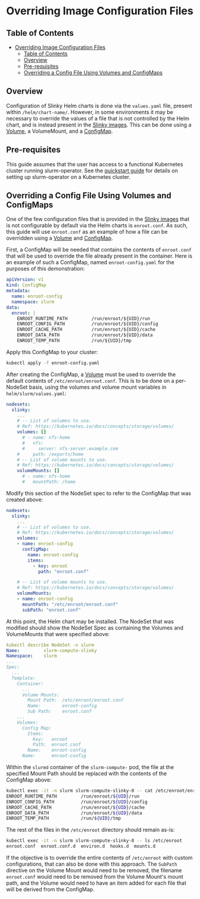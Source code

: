 # Overriding Image Configuration Files

## Table of Contents

<!-- mdformat-toc start --slug=github --no-anchors --maxlevel=6 --minlevel=1 -->

- [Overriding Image Configuration Files](#overriding-image-configuration-files)
  - [Table of Contents](#table-of-contents)
  - [Overview](#overview)
  - [Pre-requisites](#pre-requisites)
  - [Overriding a Config File Using Volumes and ConfigMaps](#overriding-a-config-file-using-volumes-and-configmaps)

<!-- mdformat-toc end -->

## Overview

Configuration of Slinky Helm charts is done via the `values.yaml` file, present
within `/helm/chart-name/`. However, in some environments it may be necessary to
override the values of a file that is not controlled by the Helm chart, and is
instead present in the [Slinky images]. This can be done using a [Volume], a
VolumeMount, and a [ConfigMap].

## Pre-requisites

This guide assumes that the user has access to a functional Kubernetes cluster
running slurm-operator. See the [quickstart guide] for details on setting up
slurm-operator on a Kubernetes cluster.

## Overriding a Config File Using Volumes and ConfigMaps

One of the few configuration files that is provided in the [Slinky images] that
is not configurable by default via the Helm charts is `enroot.conf`. As such,
this guide will use `enroot.conf` as an example of how a file can be overridden
using a [Volume] and [ConfigMap].

First, a ConfigMap will be needed that contains the contents of `enroot.conf`
that will be used to override the file already present in the container. Here is
an example of such a ConfigMap, named `enroot-config.yaml` for the purposes of
this demonstration:

```yaml
apiVersion: v1
kind: ConfigMap
metadata:
  name: enroot-config
  namespace: slurm
data:
  enroot: |
    ENROOT_RUNTIME_PATH         /run/enroot/${UID}/run
    ENROOT_CONFIG_PATH          /run/enroot/${UID}/config
    ENROOT_CACHE_PATH           /run/enroot/${UID}/cache
    ENROOT_DATA_PATH            /run/enroot/${UID}/data
    ENROOT_TEMP_PATH            /run/${UID}/tmp
```

Apply this ConfigMap to your cluster:

```bash
kubectl apply -f enroot-config.yaml
```

After creating the ConfigMap, a [Volume] must be used to override the default
contents of `/etc/enroot/enroot.conf`. This is to be done on a per-NodeSet
basis, using the volumes and volume mount variables in `helm/slurm/values.yaml`:

```yaml
nodesets:
  slinky:
    ...
    # -- List of volumes to use.
    # Ref: https://kubernetes.io/docs/concepts/storage/volumes/
    volumes: []
      # - name: nfs-home
      #   nfs:
      #     server: nfs-server.example.com
    #     path: /exports/home
    # -- List of volume mounts to use.
    # Ref: https://kubernetes.io/docs/concepts/storage/volumes/
    volumeMounts: []
      # - name: nfs-home
      #   mountPath: /home
```

Modify this section of the NodeSet spec to refer to the ConfigMap that was
created above:

```yaml
nodesets:
  slinky:
    ...
    # -- List of volumes to use.
    # Ref: https://kubernetes.io/docs/concepts/storage/volumes/
    volumes:
    - name: enroot-config
      configMap:
        name: enroot-config
        items:
          - key: enroot
            path: "enroot.conf"

    # -- List of volume mounts to use.
    # Ref: https://kubernetes.io/docs/concepts/storage/volumes/
    volumeMounts:
    - name: enroot-config
      mountPath: "/etc/enroot/enroot.conf"
      subPath: "enroot.conf"
```

At this point, the Helm chart may be installed. The NodeSet that was modified
should show the NodeSet Spec as containing the Volumes and VolumeMounts that
were specified above:

```yaml
kubectl describe NodeSet -n slurm
Name:         slurm-compute-slinky
Namespace:    slurm
...
Spec:
  ...
  Template:
    Container:
      ...
      Volume Mounts:
        Mount Path:  /etc/enroot/enroot.conf
        Name:        enroot-config
        Sub Path:    enroot.conf
    ...
    Volumes:
      Config Map:
        Items:
          Key:   enroot
          Path:  enroot.conf
        Name:    enroot-config
      Name:      enroot-config

```

Within the `slurmd` container of the `slurm-compute-` pod, the file at the
specified Mount Path should be replaced with the contents of the ConfigMap
above:

```bash
kubectl exec -it -n slurm slurm-compute-slinky-0 -- cat /etc/enroot/enroot.conf
ENROOT_RUNTIME_PATH         /run/enroot/${UID}/run
ENROOT_CONFIG_PATH          /run/enroot/${UID}/config
ENROOT_CACHE_PATH           /run/enroot/${UID}/cache
ENROOT_DATA_PATH            /run/enroot/${UID}/data
ENROOT_TEMP_PATH            /run/${UID}/tmp
```

The rest of the files in the `/etc/enroot` directory should remain as-is:

```bash
kubectl exec -it -n slurm slurm-compute-slinky-0 -- ls /etc/enroot
enroot.conf  enroot.conf.d  environ.d  hooks.d	mounts.d
```

If the objective is to override the entire contents of `/etc/enroot` with custom
configurations, that can also be done with this approach. The `SubPath`
directive on the Volume Mount would need to be removed, the filename
`enroot.conf` would need to be removed from the Volume Mount's mount path, and
the Volume would need to have an item added for each file that will be derived
from the ConfigMap.

<!-- Links -->

[configmap]: https://kubernetes.io/docs/concepts/configuration/configmap/
[quickstart guide]: ./quickstart.md
[slinky images]: https://github.com/SlinkyProject/containers/tree/main
[volume]: https://kubernetes.io/docs/concepts/storage/volumes/

